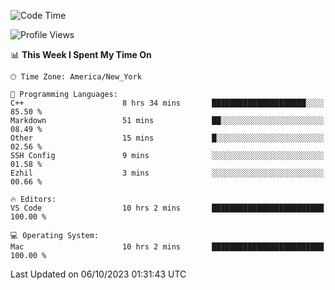 <!--START_SECTION:waka-->
![Code Time](http://img.shields.io/badge/Code%20Time-552%20hrs%2022%20mins-blue)

![Profile Views](http://img.shields.io/badge/Profile%20Views-0-blue)

📊 **This Week I Spent My Time On** 

```text
🕑︎ Time Zone: America/New_York

💬 Programming Languages: 
C++                      8 hrs 34 mins       █████████████████████░░░░   85.50 % 
Markdown                 51 mins             ██░░░░░░░░░░░░░░░░░░░░░░░   08.49 % 
Other                    15 mins             █░░░░░░░░░░░░░░░░░░░░░░░░   02.56 % 
SSH Config               9 mins              ░░░░░░░░░░░░░░░░░░░░░░░░░   01.58 % 
Ezhil                    3 mins              ░░░░░░░░░░░░░░░░░░░░░░░░░   00.66 % 

🔥 Editors: 
VS Code                  10 hrs 2 mins       █████████████████████████   100.00 % 

💻 Operating System: 
Mac                      10 hrs 2 mins       █████████████████████████   100.00 % 
```


 Last Updated on 06/10/2023 01:31:43 UTC
<!--END_SECTION:waka-->
